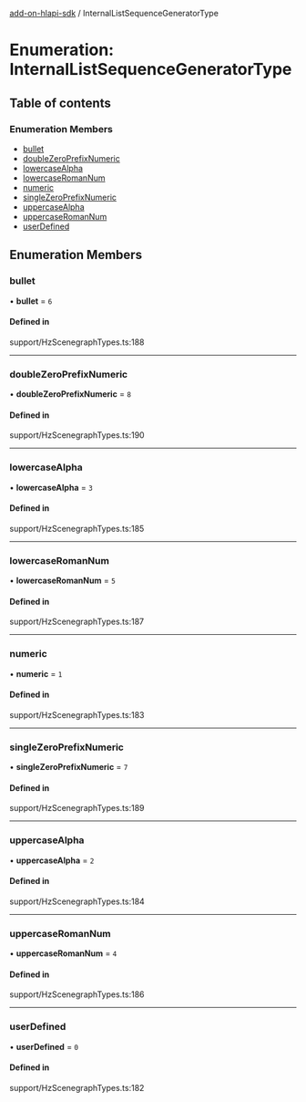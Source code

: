 [add-on-hlapi-sdk](../overview.md) / InternalListSequenceGeneratorType

# Enumeration: InternalListSequenceGeneratorType

## Table of contents

### Enumeration Members

- [bullet](InternalListSequenceGeneratorType.md#bullet)
- [doubleZeroPrefixNumeric](InternalListSequenceGeneratorType.md#doubleZeroPrefixNumeric)
- [lowercaseAlpha](InternalListSequenceGeneratorType.md#lowercaseAlpha)
- [lowercaseRomanNum](InternalListSequenceGeneratorType.md#lowercaseRomanNum)
- [numeric](InternalListSequenceGeneratorType.md#numeric)
- [singleZeroPrefixNumeric](InternalListSequenceGeneratorType.md#singleZeroPrefixNumeric)
- [uppercaseAlpha](InternalListSequenceGeneratorType.md#uppercaseAlpha)
- [uppercaseRomanNum](InternalListSequenceGeneratorType.md#uppercaseRomanNum)
- [userDefined](InternalListSequenceGeneratorType.md#userDefined)

## Enumeration Members

### <a id="bullet" name="bullet"></a> bullet

• **bullet** = ``6``

#### Defined in

support/HzScenegraphTypes.ts:188

___

### <a id="doubleZeroPrefixNumeric" name="doubleZeroPrefixNumeric"></a> doubleZeroPrefixNumeric

• **doubleZeroPrefixNumeric** = ``8``

#### Defined in

support/HzScenegraphTypes.ts:190

___

### <a id="lowercaseAlpha" name="lowercaseAlpha"></a> lowercaseAlpha

• **lowercaseAlpha** = ``3``

#### Defined in

support/HzScenegraphTypes.ts:185

___

### <a id="lowercaseRomanNum" name="lowercaseRomanNum"></a> lowercaseRomanNum

• **lowercaseRomanNum** = ``5``

#### Defined in

support/HzScenegraphTypes.ts:187

___

### <a id="numeric" name="numeric"></a> numeric

• **numeric** = ``1``

#### Defined in

support/HzScenegraphTypes.ts:183

___

### <a id="singleZeroPrefixNumeric" name="singleZeroPrefixNumeric"></a> singleZeroPrefixNumeric

• **singleZeroPrefixNumeric** = ``7``

#### Defined in

support/HzScenegraphTypes.ts:189

___

### <a id="uppercaseAlpha" name="uppercaseAlpha"></a> uppercaseAlpha

• **uppercaseAlpha** = ``2``

#### Defined in

support/HzScenegraphTypes.ts:184

___

### <a id="uppercaseRomanNum" name="uppercaseRomanNum"></a> uppercaseRomanNum

• **uppercaseRomanNum** = ``4``

#### Defined in

support/HzScenegraphTypes.ts:186

___

### <a id="userDefined" name="userDefined"></a> userDefined

• **userDefined** = ``0``

#### Defined in

support/HzScenegraphTypes.ts:182
